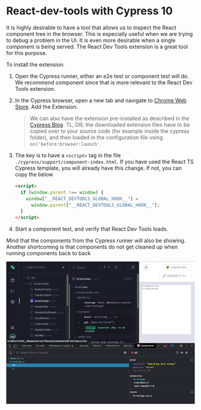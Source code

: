 # React-dev-tools with Cypress 10

It is highly desirable to have a tool that allows us to inspect the React component tree in the browser. This is especially useful when we are trying to debug a problem in the UI. It is even more desirable when a single component is being served. The React Dev Tools extension is a great tool for this purpose.

To install the extension:

1. Open the Cypress runner, either an e2e test or component test will do. We recommend component since that is more relevant to the React Dev Tools extension.

2. In the Cypress browser, open a new tab and navigate to [Chrome Web Store](https://chrome.google.com/webstore/detail/react-developer-tools/fmkadmapgofadopljbjfkapdkoienihi). Add the Extension.

   > We can also have the extension pre-installed as described in the [Cypress Blog](https://www.cypress.io/blog/2020/01/07/how-to-load-the-react-devtools-extension-in-cypress/). TL, DR; the downloaded extension files have to be copied over to your source code (for example inside the cypress folder), and then loaded in the configuration file using `on('before:browser:launch'`.

3. The key is to have a `<script>` tag in the file `./cypress/support/component-index.html`. If you have used the React TS Cypress template, you will already have this change. If not, you can copy the below

   ```html
   <script>
     if (window.parent !== window) {
       window["__REACT_DEVTOOLS_GLOBAL_HOOK__"] =
         window.parent["__REACT_DEVTOOLS_GLOBAL_HOOK__"];
     }
   </script>
   ```

4. Start a component test, and verify that React Dev Tools loads.

Mind that the components from the Cypress runner will also be showing. Another shortcoming is that components do not get cleaned up when running components back to back

![react-dev-tools](../img/react-dev-tools.png)
